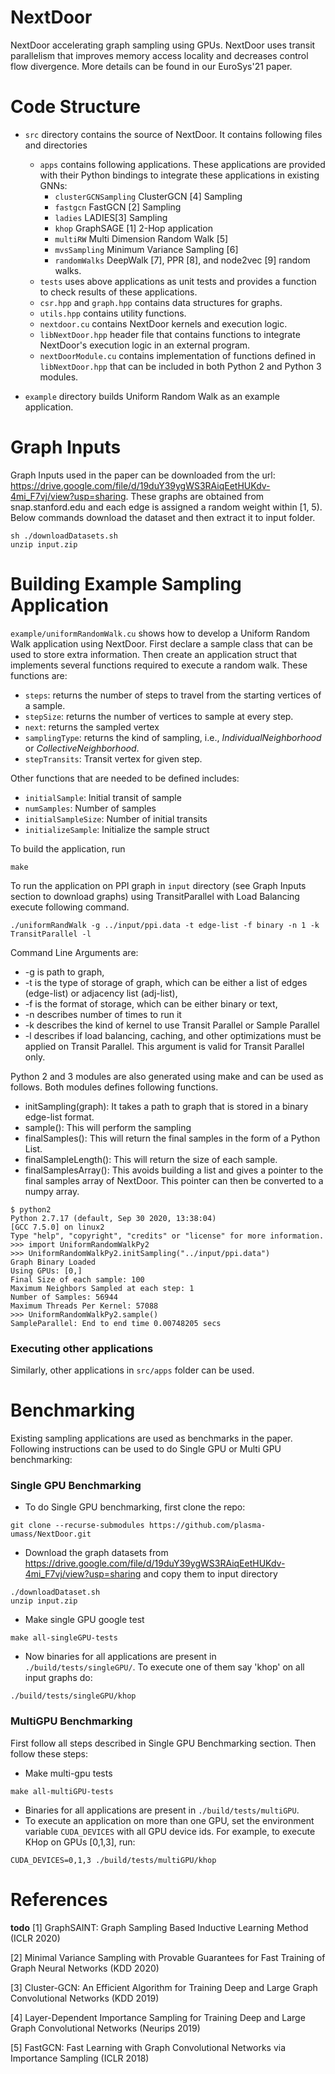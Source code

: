 # NextDoor
NextDoor accelerating graph sampling using GPUs.
NextDoor uses <it>transit</it> parallelism that improves memory access locality and decreases control flow divergence.
More details can be found in our EuroSys'21 paper. 


# Code Structure
* `src` directory contains the source of NextDoor. It contains following files and directories
  * `apps` contains following applications. These applications are provided with their Python bindings to integrate these applications in existing GNNs:
    * `clusterGCNSampling`  ClusterGCN [4] Sampling 
    * `fastgcn` FastGCN [2] Sampling
    * `ladies` LADIES[3] Sampling 
    * `khop` GraphSAGE [1] 2-Hop application
    * `multiRW` Multi Dimension Random Walk [5] 
    * `mvsSampling` Minimum Variance Sampling [6]
    * `randomWalks` DeepWalk [7], PPR [8], and node2vec [9] random walks.
  * `tests` uses above applications as unit tests and provides a function to check results of these applications. 
  * `csr.hpp` and `graph.hpp` contains data structures for graphs.
  * `utils.hpp` contains utility functions.
  * `nextdoor.cu` contains NextDoor kernels and execution logic.
  * `libNextDoor.hpp` header file that contains functions to integrate NextDoor's execution logic in an external program.
  * `nextDoorModule.cu` contains implementation of functions defined in `libNextDoor.hpp` that can be included in both Python 2 and Python 3 modules.

* `example` directory builds Uniform Random Walk as an example application.

# Graph Inputs

Graph Inputs used in the paper can be downloaded from the url: https://drive.google.com/file/d/19duY39ygWS3RAiqEetHUKdv-4mi_F7vj/view?usp=sharing. These graphs are obtained from snap.stanford.edu and each edge is assigned a random weight within [1, 5).
Below commands download the dataset and then extract it to input folder.

```
sh ./downloadDatasets.sh
unzip input.zip
```

# Building Example Sampling Application
`example/uniformRandomWalk.cu` shows how to develop a Uniform Random Walk application using NextDoor.
First declare a sample class that can be used to store extra information.
Then create an application struct that implements several functions required to execute a random walk. These functions are:
* `steps`: returns the number of steps to travel from the starting vertices of a sample.
* `stepSize`: returns the number of vertices to sample at every step.
* `next`: returns the sampled vertex
* `samplingType`: returns the kind of sampling, i.e., <i>IndividualNeighborhood</i> or <i>CollectiveNeighborhood</i>.
* `stepTransits`: Transit vertex for given step.

Other functions that are needed to be defined includes:
* `initialSample`: Initial transit of sample
* `numSamples`: Number of samples
* `initialSampleSize`: Number of initial transits
* `initializeSample`: Initialize the sample struct

To build the application, run 
```
make
```

To run the application on PPI graph in `input` directory (see Graph Inputs section to download graphs) using 
TransitParallel with Load Balancing execute following command.
```
./uniformRandWalk -g ../input/ppi.data -t edge-list -f binary -n 1 -k TransitParallel -l
```

Command Line Arguments are:
* -g is path to graph, 
* -t is the type of storage of graph, which can be either a list of edges (edge-list) or adjacency list (adj-list), 
* -f is the format of storage, which can be either binary or text, 
* -n describes number of times to run it
* -k describes the kind of kernel to use Transit Parallel or Sample Parallel 
* -l describes if load balancing, caching, and other optimizations must be applied on Transit Parallel. This argument is valid for Transit Parallel only.


Python 2 and 3 modules are also generated using make and can be used as follows. Both modules defines following functions.
* initSampling(graph): It takes a path to graph that is stored in a binary edge-list format.
* sample(): This will perform the sampling
* finalSamples(): This will return the final samples in the form of a Python List.
* finalSampleLength(): This will return the size of each sample.
* finalSamplesArray(): This avoids building a list and gives a pointer to the final samples array of NextDoor. This pointer can then be converted to a numpy array.

```
$ python2
Python 2.7.17 (default, Sep 30 2020, 13:38:04)
[GCC 7.5.0] on linux2
Type "help", "copyright", "credits" or "license" for more information.
>>> import UniformRandomWalkPy2
>>> UniformRandomWalkPy2.initSampling("../input/ppi.data")
Graph Binary Loaded
Using GPUs: [0,]
Final Size of each sample: 100
Maximum Neighbors Sampled at each step: 1
Number of Samples: 56944
Maximum Threads Per Kernel: 57088
>>> UniformRandomWalkPy2.sample()
SampleParallel: End to end time 0.00748205 secs
```

### Executing other applications
Similarly, other applications in `src/apps` folder can be used.

# Benchmarking

Existing sampling applications are used as benchmarks in the paper. Following instructions can be used to do Single GPU or Multi GPU benchmarking:
### Single GPU Benchmarking
* To do Single GPU benchmarking, first clone the repo:
```
git clone --recurse-submodules https://github.com/plasma-umass/NextDoor.git
```
* Download the graph datasets from https://drive.google.com/file/d/19duY39ygWS3RAiqEetHUKdv-4mi_F7vj/view?usp=sharing and copy them to input directory

```
./downloadDataset.sh
unzip input.zip
```

* Make single GPU google test

```
make all-singleGPU-tests
```

* Now binaries for all applications are present in `./build/tests/singleGPU/`. To execute one of them say 'khop' on all input graphs do:
```
./build/tests/singleGPU/khop
```

### MultiGPU Benchmarking

First follow all steps described in Single GPU Benchmarking section. Then follow these steps:
* Make multi-gpu tests
```
make all-multiGPU-tests
``` 
* Binaries for all applications are present in `./build/tests/multiGPU`.
* To execute an application on more than one GPU, set the environment variable `CUDA_DEVICES` with all GPU device ids. For example, to execute KHop on GPUs [0,1,3], run:
```
CUDA_DEVICES=0,1,3 ./build/tests/multiGPU/khop
```

# References
<b>todo</b>
[1] GraphSAINT: Graph Sampling Based Inductive Learning Method (ICLR 2020)

[2] Minimal Variance Sampling with Provable Guarantees for Fast Training of Graph Neural Networks (KDD 2020)

[3] Cluster-GCN: An Efficient Algorithm for Training Deep and Large Graph Convolutional Networks (KDD 2019)

[4] Layer-Dependent Importance Sampling for Training Deep and Large Graph Convolutional Networks (Neurips 2019)

[5] FastGCN: Fast Learning with Graph Convolutional Networks via Importance Sampling (ICLR 2018)
